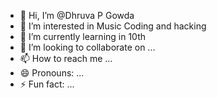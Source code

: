 - 👋 Hi, I’m @Dhruva P Gowda
- 👀 I’m interested in Music Coding and hacking
- 🌱 I’m currently learning in 10th 
- 💞️ I’m looking to collaborate on ...
- 📫 How to reach me ...
- 😄 Pronouns: ...
- ⚡ Fun fact: ...

<!---
dpgowda10/dpgowda10 is a ✨ special ✨ repository because its `README.md` (this file) appears on your GitHub profile.
You can click the Preview link to take a look at your changes.
--->
